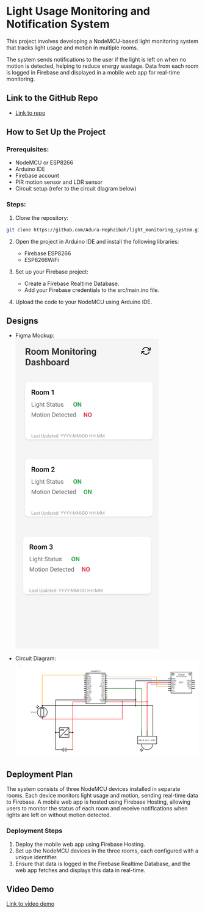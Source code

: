 # Light Usage Monitoring and Notification System

This project involves developing a NodeMCU-based light monitoring system that tracks light usage and motion in multiple rooms.

The system sends notifications to the user if the light is left on when no motion is detected, helping to reduce energy wastage. Data from each room is logged in Firebase and displayed in a mobile web app for real-time monitoring.


## Link to the GitHub Repo
- [Link to repo](https://github.com/Adura-Hephzibah/light_monitoring_system.git)


## How to Set Up the Project

### Prerequisites:
- NodeMCU or ESP8266
- Arduino IDE
- Firebase account
- PIR motion sensor and LDR sensor
- Circuit setup (refer to the circuit diagram below)

### Steps:
1. Clone the repository:
```bash
git clone https://github.com/Adura-Hephzibah/light_monitoring_system.git
```

2. Open the project in Arduino IDE and install the following libraries:
    - Firebase ESP8266
    - ESP8266WiFi

3. Set up your Firebase project:
    - Create a Firebase Realtime Database.
    - Add your Firebase credentials to the src/main.ino file.

4. Upload the code to your NodeMCU using Arduino IDE.


## Designs

- Figma Mockup:
  ![Figma Mockups](assests/FRAME%201.jpg)

- Circuit Diagram:
  ![Circuit Diagram](assests/circuit.png)

## Deployment Plan

The system consists of three NodeMCU devices installed in separate rooms. Each device monitors light usage and motion, sending real-time data to Firebase. A mobile web app is hosted using Firebase Hosting, allowing users to monitor the status of each room and receive notifications when lights are left on without motion detected.

### Deployment Steps
1. Deploy the mobile web app using Firebase Hosting.
2. Set up the NodeMCU devices in the three rooms, each configured with a unique identifier.
3. Ensure that data is logged in the Firebase Realtime Database, and the web app fetches and displays this data in real-time.


## Video Demo
[Link to video demo](https://drive.google.com/file/d/1tP4qcQOqwGqdLLtGYvbjYaBl0XFT9Axk/view?usp=sharing)
